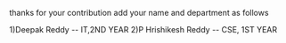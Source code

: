 thanks for your contribution
add your name and department as follows

1)Deepak Reddy -- IT,2ND YEAR
2)P Hrishikesh Reddy -- CSE, 1ST YEAR

